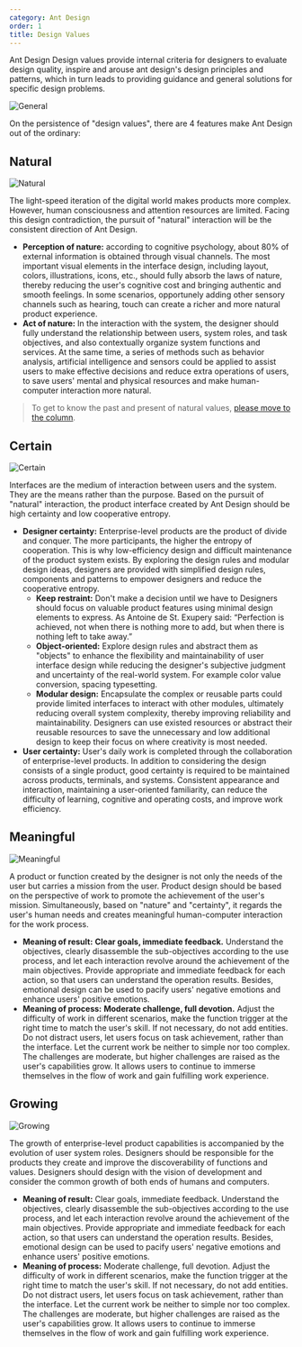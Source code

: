 ```yaml
---
category: Ant Design
order: 1
title: Design Values
---
```


Ant Design Design values provide internal criteria for designers to evaluate design quality, inspire and arouse ant design's design principles and patterns, which in turn leads to providing guidance and general solutions for specific design problems.

<div>
  <img src="https://gw.alipayobjects.com/mdn/rms_08e378/afts/img/A*sGufTKB_F5QAAAAAAAAAAABkARQnAQ" alt="General" />
</div>

On the persistence of "design values", there are 4 features make Ant Design out of the ordinary:

## Natural

<div>
  <img src="https://gw.alipayobjects.com/mdn/rms_08e378/afts/img/A*zx7LTI_ECSAAAAAAAAAAAABkARQnAQ" alt="Natural" />
</div>

The light-speed iteration of the digital world makes products more complex. However, human consciousness and attention resources are limited. Facing this design contradiction, the pursuit of "natural" interaction will be the consistent direction of Ant Design.

- **Perception of nature:** according to cognitive psychology, about 80% of external information is obtained through visual channels. The most important visual elements in the interface design, including layout, colors, illustrations, icons, etc., should fully absorb the laws of nature, thereby reducing the user's cognitive cost and bringing authentic and smooth feelings. In some scenarios, opportunely adding other sensory channels such as hearing, touch can create a richer and more natural product experience.
- **Act of nature:** In the interaction with the system, the designer should fully understand the relationship between users, system roles, and task objectives, and also contextually organize system functions and services. At the same time, a series of methods such as behavior analysis, artificial intelligence and sensors could be applied to assist users to make effective decisions and reduce extra operations of users, to save users' mental and physical resources and make human-computer interaction more natural.

> To get to know the past and present of natural values, [please move to the column](https://zhuanlan.zhihu.com/p/44809866).

## Certain

<div>
  <img src="https://gw.alipayobjects.com/mdn/rms_08e378/afts/img/A*OCU3RKZrw8QAAAAAAAAAAABkARQnAQ" alt="Certain" />
</div>

Interfaces are the medium of interaction between users and the system. They are the means rather than the purpose. Based on the pursuit of "natural" interaction, the product interface created by Ant Design should be high certainty and low cooperative entropy.

- **Designer certainty:** Enterprise-level products are the product of divide and conquer. The more participants, the higher the entropy of cooperation. This is why low-efficiency design and difficult maintenance of the product system exists. By exploring the design rules and modular design ideas, designers are provided with simplified design rules, components and patterns to empower designers and reduce the cooperative entropy.
  - **Keep restraint:** Don't make a decision until we have to Designers should focus on valuable product features using minimal design elements to express. As Antoine de St. Exupery said: “Perfection is achieved, not when there is nothing more to add, but when there is nothing left to take away.”
  - **Object-oriented:** Explore design rules and abstract them as "objects" to enhance the flexibility and maintainability of user interface design while reducing the designer's subjective judgment and uncertainty of the real-world system. For example color value conversion, spacing typesetting.
  - **Modular design:** Encapsulate the complex or reusable parts could provide limited interfaces to interact with other modules, ultimately reducing overall system complexity, thereby improving reliability and maintainability. Designers can use existed resources or abstract their reusable resources to save the unnecessary and low additional design to keep their focus on where creativity is most needed.
- **User certainty:** User's daily work is completed through the collaboration of enterprise-level products. In addition to considering the design consists of a single product, good certainty is required to be maintained across products, terminals, and systems. Consistent appearance and interaction, maintaining a user-oriented familiarity, can reduce the difficulty of learning, cognitive and operating costs, and improve work efficiency.

## Meaningful

<div>
  <img src="https://gw.alipayobjects.com/mdn/rms_08e378/afts/img/A*xOYlR4e8ihIAAAAAAAAAAABkARQnAQ" alt="Meaningful" />
</div>

A product or function created by the designer is not only the needs of the user but carries a mission from the user. Product design should be based on the perspective of work to promote the achievement of the user's mission. Simultaneously, based on "nature" and "certainty", it regards the user's human needs and creates meaningful human-computer interaction for the work process.

- **Meaning of result:** **Clear goals, immediate feedback.** Understand the objectives, clearly disassemble the sub-objectives according to the use process, and let each interaction revolve around the achievement of the main objectives. Provide appropriate and immediate feedback for each action, so that users can understand the operation results. Besides, emotional design can be used to pacify users' negative emotions and enhance users' positive emotions.
- **Meaning of process:** **Moderate challenge, full devotion.** Adjust the difficulty of work in different scenarios, make the function trigger at the right time to match the user's skill. If not necessary, do not add entities. Do not distract users, let users focus on task achievement, rather than the interface. Let the current work be neither to simple nor too complex. The challenges are moderate, but higher challenges are raised as the user's capabilities grow. It allows users to continue to immerse themselves in the flow of work and gain fulfilling work experience.

## Growing

<div>
  <img src="https://gw.alipayobjects.com/mdn/rms_08e378/afts/img/A*pKz3TabovrEAAAAAAAAAAABkARQnAQ" alt="Growing" />
</div>

The growth of enterprise-level product capabilities is accompanied by the evolution of user system roles. Designers should be responsible for the products they create and improve the discoverability of functions and values. Designers should design with the vision of development and consider the common growth of both ends of humans and computers.

- **Meaning of result:** Clear goals, immediate feedback. Understand the objectives, clearly disassemble the sub-objectives according to the use process, and let each interaction revolve around the achievement of the main objectives. Provide appropriate and immediate feedback for each action, so that users can understand the operation results. Besides, emotional design can be used to pacify users' negative emotions and enhance users' positive emotions.
- **Meaning of process:** Moderate challenge, full devotion. Adjust the difficulty of work in different scenarios, make the function trigger at the right time to match the user's skill. If not necessary, do not add entities. Do not distract users, let users focus on task achievement, rather than the interface. Let the current work be neither to simple nor too complex. The challenges are moderate, but higher challenges are raised as the user's capabilities grow. It allows users to continue to immerse themselves in the flow of work and gain fulfilling work experience.

